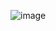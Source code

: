 ![image](https://github.com/DhanushprabhuS/React-Learnings/assets/105409280/703f8958-4620-4359-b319-5f65669154d0)
